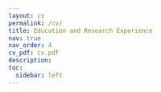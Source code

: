 ```yaml
---
layout: cv
permalink: /cv/
title: Education and Research Experience
nav: true
nav_order: 4
cv_pdf: cv.pdf
description: 
toc:
  sidebar: left
---
```

